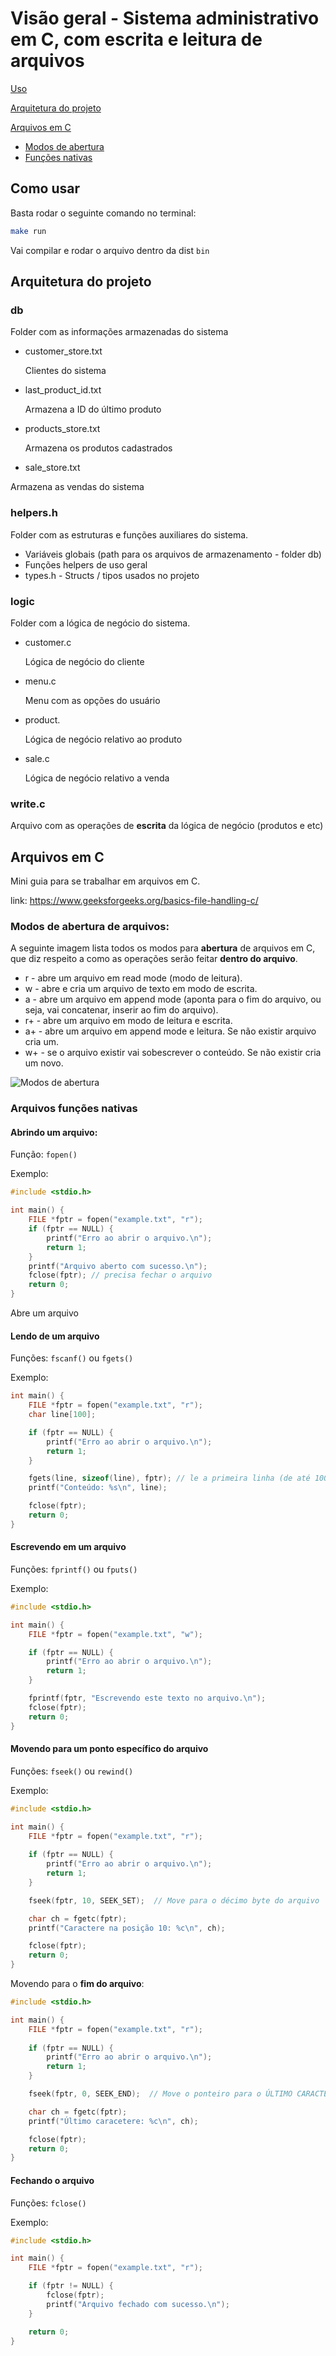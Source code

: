 # Visão geral - Sistema administrativo em C, com escrita e leitura de arquivos

[Uso](#como-usar)

[Arquitetura do projeto](#arquitetura-do-projeto)

[Arquivos em C](#arquivos-c)
- [Modos de abertura](#modos-abertura)
- [Funções nativas](#arquivos-funcoes-nativas)

## Como usar <a id="como-usar"></a>

Basta rodar o seguinte comando no terminal:

```bash
make run
```

Vai compilar e rodar o arquivo dentro da dist `bin`

## Arquitetura do projeto <a id="arquitetura-do-projeto"></a>

### db

Folder com as informações armazenadas do sistema

* customer_store.txt

    Clientes do sistema

* last_product_id.txt

    Armazena a ID do último produto

* products_store.txt

    Armazena os produtos cadastrados

* sale_store.txt

Armazena as vendas do sistema

### helpers.h

Folder com as estruturas e funções auxiliares do sistema.

- Variáveis globais (path para os arquivos de armazenamento - folder db)
- Funções helpers de uso geral
- types.h - Structs / tipos usados no projeto

### logic

Folder com a lógica de negócio do sistema.

* customer.c
    
    Lógica de negócio do cliente

* menu.c

    Menu com as opções do usuário

* product.

    Lógica de negócio relativo ao produto

* sale.c

    Lógica de negócio relativo a venda

### write.c

Arquivo com as operações de **escrita** da lógica de negócio (produtos e etc)

## Arquivos em C <a id="arquivos-c"></a>

Mini guia para se trabalhar em arquivos em C.

link: https://www.geeksforgeeks.org/basics-file-handling-c/


### Modos de abertura de arquivos: <a id="modos-abertura"></a>

A seguinte imagem lista todos os modos para **abertura** de arquivos em C, que diz respeito a como as operações serão feitar **dentro do arquivo**.

- r - abre um arquivo em read mode (modo de leitura).
- w - abre e cria um arquivo de texto em modo de escrita.
- a - abre um arquivo em append mode (aponta para o fim do arquivo, ou seja, vai concatenar, inserir ao fim do arquivo).
- r+ - abre um arquivo em modo de leitura e escrita.
- a+ - abre um arquivo em append mode e leitura. Se não existir arquivo cria um.
- w+ - se o arquivo existir vai sobescrever o conteúdo. Se não existir cria um novo.

![Modos de abertura](./assets/open_file_in_c.png)

### Arquivos funções nativas <a id="arquivos-funcoes-nativas"></a>

#### Abrindo um arquivo:

Função: ```fopen()```

Exemplo:

```c
#include <stdio.h>

int main() {
    FILE *fptr = fopen("example.txt", "r");
    if (fptr == NULL) {
        printf("Erro ao abrir o arquivo.\n");
        return 1;
    }
    printf("Arquivo aberto com sucesso.\n");
    fclose(fptr); // precisa fechar o arquivo
    return 0;
}
```

Abre um arquivo

#### Lendo de um arquivo

Funções: ```fscanf()``` ou ```fgets()```

Exemplo:

```c
int main() {
    FILE *fptr = fopen("example.txt", "r");
    char line[100];

    if (fptr == NULL) {
        printf("Erro ao abrir o arquivo.\n");
        return 1;
    }

    fgets(line, sizeof(line), fptr); // le a primeira linha (de até 100 caracteres)
    printf("Conteúdo: %s\n", line);

    fclose(fptr);
    return 0;
}
```

#### Escrevendo em um arquivo

Funções: ```fprintf()``` ou ```fputs()```

Exemplo:

```c
#include <stdio.h>

int main() {
    FILE *fptr = fopen("example.txt", "w");

    if (fptr == NULL) {
        printf("Erro ao abrir o arquivo.\n");
        return 1;
    }

    fprintf(fptr, "Escrevendo este texto no arquivo.\n");
    fclose(fptr);
    return 0;
}
```

#### Movendo para um ponto específico do arquivo

Funções: ```fseek()``` ou ```rewind()```

Exemplo:

```c
#include <stdio.h>

int main() {
    FILE *fptr = fopen("example.txt", "r");
    
    if (fptr == NULL) {
        printf("Erro ao abrir o arquivo.\n");
        return 1;
    }

    fseek(fptr, 10, SEEK_SET);  // Move para o décimo byte do arquivo

    char ch = fgetc(fptr);
    printf("Caractere na posição 10: %c\n", ch);

    fclose(fptr);
    return 0;
}
```

Movendo para o **fim do arquivo**:


```c
#include <stdio.h>

int main() {
    FILE *fptr = fopen("example.txt", "r");
    
    if (fptr == NULL) {
        printf("Erro ao abrir o arquivo.\n");
        return 1;
    }

    fseek(fptr, 0, SEEK_END);  // Move o ponteiro para o ÚLTIMO CARACTERE do arquivo (tamanho do arquivo)

    char ch = fgetc(fptr);
    printf("Último caracetere: %c\n", ch);

    fclose(fptr);
    return 0;
}
```

#### Fechando o arquivo

Funções: ```fclose()```

Exemplo:

```c
#include <stdio.h>

int main() {
    FILE *fptr = fopen("example.txt", "r");

    if (fptr != NULL) {
        fclose(fptr);
        printf("Arquivo fechado com sucesso.\n");
    }

    return 0;
}

```